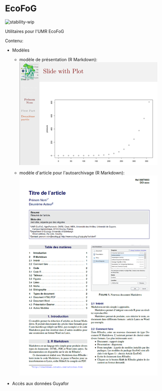 # EcoFoG

![stability-wip](https://img.shields.io/badge/stability-work_in_progress-lightgrey.svg)

Utilitaires pour l'UMR EcoFoG

Contenu:

* Modèles 

  * modèle de présentation (R Markdown):
![Modèle de présentation](Presentation.png)
  
  * modèle d'article pour l'autoarchivage (R Markdown):
![Modèle d'article](Article.png)

  
* Accès aux données Guyafor
